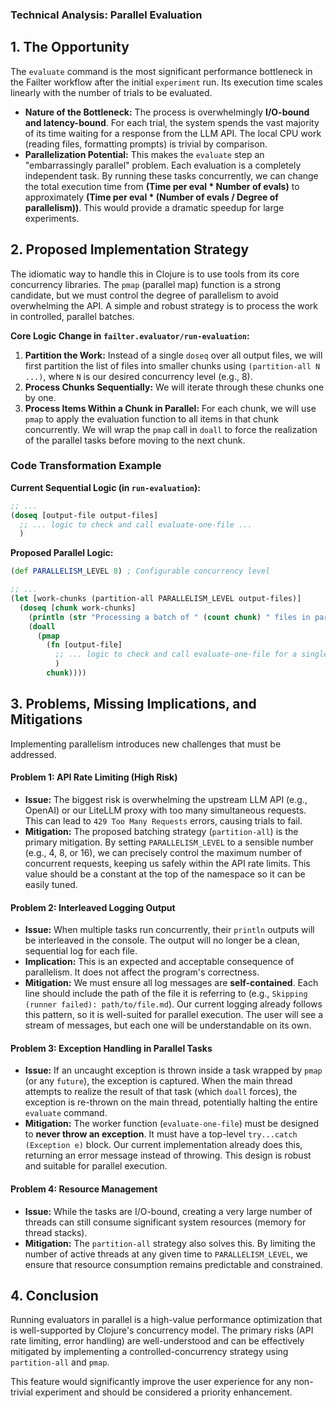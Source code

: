 ### **Technical Analysis: Parallel Evaluation**

## 1. The Opportunity

The `evaluate` command is the most significant performance bottleneck in the Failter workflow after the initial `experiment` run. Its execution time scales linearly with the number of trials to be evaluated.

*   **Nature of the Bottleneck:** The process is overwhelmingly **I/O-bound and latency-bound**. For each trial, the system spends the vast majority of its time waiting for a response from the LLM API. The local CPU work (reading files, formatting prompts) is trivial by comparison.
*   **Parallelization Potential:** This makes the `evaluate` step an "embarrassingly parallel" problem. Each evaluation is a completely independent task. By running these tasks concurrently, we can change the total execution time from **(Time per eval * Number of evals)** to approximately **(Time per eval * (Number of evals / Degree of parallelism))**. This would provide a dramatic speedup for large experiments.

## 2. Proposed Implementation Strategy

The idiomatic way to handle this in Clojure is to use tools from its core concurrency libraries. The `pmap` (parallel map) function is a strong candidate, but we must control the degree of parallelism to avoid overwhelming the API. A simple and robust strategy is to process the work in controlled, parallel batches.

**Core Logic Change in `failter.evaluator/run-evaluation`:**

1.  **Partition the Work:** Instead of a single `doseq` over all output files, we will first partition the list of files into smaller chunks using `(partition-all N ...)`, where `N` is our desired concurrency level (e.g., 8).
2.  **Process Chunks Sequentially:** We will iterate through these chunks one by one.
3.  **Process Items Within a Chunk in Parallel:** For each chunk, we will use `pmap` to apply the evaluation function to all items in that chunk concurrently. We will wrap the `pmap` call in `doall` to force the realization of the parallel tasks before moving to the next chunk.

### Code Transformation Example

**Current Sequential Logic (in `run-evaluation`):**
```clojure
;; ...
(doseq [output-file output-files]
  ;; ... logic to check and call evaluate-one-file ...
  )
```

**Proposed Parallel Logic:**
```clojure
(def PARALLELISM_LEVEL 8) ; Configurable concurrency level

;; ...
(let [work-chunks (partition-all PARALLELISM_LEVEL output-files)]
  (doseq [chunk work-chunks]
    (println (str "Processing a batch of " (count chunk) " files in parallel..."))
    (doall
      (pmap
        (fn [output-file]
          ;; ... logic to check and call evaluate-one-file for a single file ...
          )
        chunk))))
```

## 3. Problems, Missing Implications, and Mitigations

Implementing parallelism introduces new challenges that must be addressed.

#### **Problem 1: API Rate Limiting (High Risk)**
*   **Issue:** The biggest risk is overwhelming the upstream LLM API (e.g., OpenAI) or our LiteLLM proxy with too many simultaneous requests. This can lead to `429 Too Many Requests` errors, causing trials to fail.
*   **Mitigation:** The proposed batching strategy (`partition-all`) is the primary mitigation. By setting `PARALLELISM_LEVEL` to a sensible number (e.g., 4, 8, or 16), we can precisely control the maximum number of concurrent requests, keeping us safely within the API rate limits. This value should be a constant at the top of the namespace so it can be easily tuned.

#### **Problem 2: Interleaved Logging Output**
*   **Issue:** When multiple tasks run concurrently, their `println` outputs will be interleaved in the console. The output will no longer be a clean, sequential log for each file.
*   **Implication:** This is an expected and acceptable consequence of parallelism. It does not affect the program's correctness.
*   **Mitigation:** We must ensure all log messages are **self-contained**. Each line should include the path of the file it is referring to (e.g., `Skipping (runner failed): path/to/file.md`). Our current logging already follows this pattern, so it is well-suited for parallel execution. The user will see a stream of messages, but each one will be understandable on its own.

#### **Problem 3: Exception Handling in Parallel Tasks**
*   **Issue:** If an uncaught exception is thrown inside a task wrapped by `pmap` (or any `future`), the exception is captured. When the main thread attempts to realize the result of that task (which `doall` forces), the exception is re-thrown on the main thread, potentially halting the entire `evaluate` command.
*   **Mitigation:** The worker function (`evaluate-one-file`) must be designed to **never throw an exception**. It must have a top-level `try...catch (Exception e)` block. Our current implementation already does this, returning an error message instead of throwing. This design is robust and suitable for parallel execution.

#### **Problem 4: Resource Management**
*   **Issue:** While the tasks are I/O-bound, creating a very large number of threads can still consume significant system resources (memory for thread stacks).
*   **Mitigation:** The `partition-all` strategy also solves this. By limiting the number of active threads at any given time to `PARALLELISM_LEVEL`, we ensure that resource consumption remains predictable and constrained.

## 4. Conclusion

Running evaluators in parallel is a high-value performance optimization that is well-supported by Clojure's concurrency model. The primary risks (API rate limiting, error handling) are well-understood and can be effectively mitigated by implementing a controlled-concurrency strategy using `partition-all` and `pmap`.

This feature would significantly improve the user experience for any non-trivial experiment and should be considered a priority enhancement.
